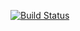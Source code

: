 [![Build Status](https://app.travis-ci.com/sashanau/123.svg?branch=master)](https://app.travis-ci.com/sashanau/123)
